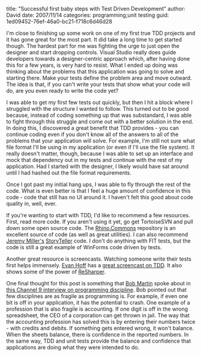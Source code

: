 
title: "Successful first baby steps with Test Driven Development"
author: David
date: 2007/11/14
categories: programming;unit testing
guid: 1ed09452-76ef-46a0-bc21-f718c6d46d28

I'm close to finishing up some work on one of my first true TDD projects and it has gone great for the most part. It did take a long time to get started though. The hardest part for me was fighting the urge to just open the designer and start dropping controls. Visual Studio really does guide developers towards a designer-centric approach which, after having done this for a few years, is very hard to resist. What I ended up doing was thinking about the problems that this application was going to solve and starting there. Make your tests define the problem area and move outward. The idea is that, if you can't write your tests that show what your code will do, are you even ready to write the code yet? 

I was able to get my first few tests out quickly, but then I hit a block where I struggled with the structure I wanted to follow. This turned out to be good because, instead of coding something up that was substandard, I was able to fight through this struggle and come out with a better solution in the end. In doing this, I discovered a great benefit that TDD provides - you can continue coding even if you don't know all of the answers to all of the problems that your application will solve. For example, I'm still not sure what file format I'll be using in my application (or even if I'll use the file system). It really doesn't matter, though, because I was able to set up an interface and mock that dependency out in my tests and continue with the rest of my application. Had I started with the designer, I likely would have sat around until I had hashed out the file format requirements. 

Once I got past my initial hang ups, I was able to fly through the rest of the code. What is even better is that I feel a huge amount of confidence in this code - code that still has no UI around it. I haven't felt this good about code quality in, well, ever. 

If you're wanting to start with TDD, I'd like to recommend a few resources. First, read more code. If you aren't using it yet, go get TortoiseSVN and pull down some open source code. The [Rhino.Commons](http://www.ayende.com/wiki/Rhino%20Commons.ashx) repository is an excellent source of code (as well as great utilities). I can also recommend [Jeremy Miller's](http://codebetter.com/blogs/jeremy.miller/) [StoryTeller](http://storyteller.tigris.org) code. I don't do anything with FIT tests, but the code is still a great example of WinForms code driven by tests. 

Another great resource is screencasts. Watching someone write their tests first helps immensely. [Evan Hoff](http://www.lostechies.com/blogs/evan_hoff/) has a [great screencast on TDD](http://www.evanhoff.com/archive/2007/10/17/56.aspx). It also shows some of the power of [ReSharper](http://www.jetbrains.com/resharper/). 

One final thought for this post is something that [Bob Martin](http://objectmentor.com/omTeam/martin_r.html) spoke about in [this Channel 9 interview on programming discipline](http://channel9.msdn.com/ShowPost.aspx?PostID=348373#348373). Bob pointed out that few disciplines are as fragile as programming is. For example, if even one bit is off in your application, it has the potential to crash. One example of a profession that is also fragile is accounting. If one digit is off in the wrong spreadsheet, the CEO of a corporation can get thrown in jail. The way that the accounting profession has solved this is by entering their numbers twice - with credits and debits. If something gets entered wrong, it won't balance. When the sheets balance, there is confidence in the reported numbers. In the same way, TDD and unit tests provide the balance and confidence that applications are doing what they were intended to do.

